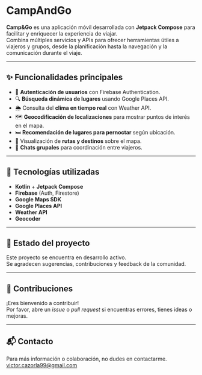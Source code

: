 # CampAndGo

**Camp&Go** es una aplicación móvil desarrollada con **Jetpack Compose** para facilitar y enriquecer la experiencia de viajar.  
Combina múltiples servicios y APIs para ofrecer herramientas útiles a viajeros y grupos, desde la planificación hasta la navegación y la comunicación durante el viaje.

---

## ✨ Funcionalidades principales

- 🔐 **Autenticación de usuarios** con Firebase Authentication.
- 🔍 **Búsqueda dinámica de lugares** usando Google Places API.
- 🌦️ Consulta del **clima en tiempo real** con Weather API.
- 🗺️ **Geocodificación de localizaciones** para mostrar puntos de interés en el mapa.
- 🛏️ **Recomendación de lugares para pernoctar** según ubicación.
- 📌 Visualización de **rutas y destinos** sobre el mapa.
- 💬 **Chats grupales** para coordinación entre viajeros.

---

## 🧰 Tecnologías utilizadas

- **Kotlin** + **Jetpack Compose**
- **Firebase** (Auth, Firestore)
- **Google Maps SDK**
- **Google Places API**
- **Weather API**
- **Geocoder**

---

## 🚧 Estado del proyecto

Este proyecto se encuentra en desarrollo activo.  
Se agradecen sugerencias, contribuciones y feedback de la comunidad.

---

## 🤝 Contribuciones

¡Eres bienvenido a contribuir!  
Por favor, abre un _issue_ o _pull request_ si encuentras errores, tienes ideas o mejoras.

---

## 📬 Contacto

Para más información o colaboración, no dudes en contactarme.
victor.cazorla99@gmail.com

